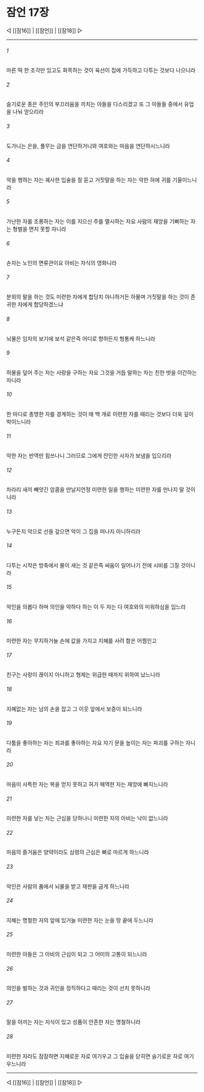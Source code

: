 ﻿# 잠언 17장

◁ [[잠16]] | [[잠언]] | [[잠18]] ▷
***

###### 1
마른 떡 한 조각만 있고도 화목하는 것이 육선이 집에 가득하고 다투는 것보다 나으니라

###### 2
슬기로운 종은 주인의 부끄러움을 끼치는 아들을 다스리겠고 또 그 아들들 중에서 유업을 나눠 얻으리라

###### 3
도가니는 은을, 풀무는 금을 연단하거니와 여호와는 마음을 연단하시느니라

###### 4
악을 행하는 자는 궤사한 입술을 잘 듣고 거짓말을 하는 자는 악한 혀에 귀를 기울이느니라

###### 5
가난한 자를 조롱하는 자는 이를 지으신 주를 멸시하는 자요 사람의 재앙을 기뻐하는 자는 형벌을 면치 못할 자니라

###### 6
손자는 노인의 면류관이요 아비는 자식의 영화니라

###### 7
분외의 말을 하는 것도 미련한 자에게 합당치 아니하거든 하물며 거짓말을 하는 것이 존귀한 자에게 합당하겠느냐

###### 8
뇌물은 임자의 보기에 보석 같은즉 어디로 향하든지 형통케 하느니라

###### 9
허물을 덮어 주는 자는 사랑을 구하는 자요 그것을 거듭 말하는 자는 친한 벗을 이간하는 자니라

###### 10
한 마디로 총명한 자를 경계하는 것이 매 백 개로 미련한 자를 때리는 것보다 더욱 깊이 박이느니라

###### 11
악한 자는 반역만 힘쓰나니 그러므로 그에게 잔인한 사자가 보냄을 입으리라

###### 12
차라리 새끼 빼앗긴 암콤을 만날지언정 미련한 일을 행하는 미련한 자를 만나지 말 것이니라

###### 13
누구든지 악으로 선을 갚으면 악이 그 집을 떠나지 아니하리라

###### 14
다투는 시작은 방축에서 물이 새는 것 같은즉 싸움이 일어나기 전에 시비를 그칠 것이니라

###### 15
악인을 의롭다 하며 의인을 악하다 하는 이 두 자는 다 여호와의 미워하심을 입느라

###### 16
미련한 자는 무지하거늘 손에 값을 가지고 지혜를 사려 함은 어찜인고

###### 17
친구는 사랑이 끊이지 아니하고 형제는 위급한 때까지 위하여 났느니라

###### 18
지혜없는 자는 남의 손을 잡고 그 이웃 앞에서 보증이 되느니라

###### 19
다툼을 좋아하는 자는 죄과를 좋아하는 자요 자기 문을 높이는 자는 파괴를 구하는 자니라

###### 20
마음이 사특한 자는 복을 얻지 못하고 혀가 패역한 자는 재앙에 빠지느니라

###### 21
미련한 자를 낳는 자는 근심을 당하나니 미련한 자의 아비는 낙이 없느니라

###### 22
마음의 즐거움은 양약이라도 심령의 근심은 뼈로 마르게 하느니라

###### 23
악인은 사람의 품에서 뇌물을 받고 재판을 굽게 하느니라

###### 24
지혜는 명철한 자의 앞에 있거늘 미련한 자는 눈을 땅 끝에 두느니라

###### 25
미련한 아들은 그 아비의 근심이 되고 그 어미의 고통이 되느니라

###### 26
의인을 벌하는 것과 귀인을 정직하다고 때리는 것이 선치 못하니라

###### 27
말을 아끼는 자는 지식이 있고 성품이 안존한 자는 명철하니라

###### 28
미련한 자라도 잠잠하면 지혜로운 자로 여기우고 그 입술을 닫히면 슬기로운 자로 여기우느니라


***
◁ [[잠16]] | [[잠언]] | [[잠18]] ▷